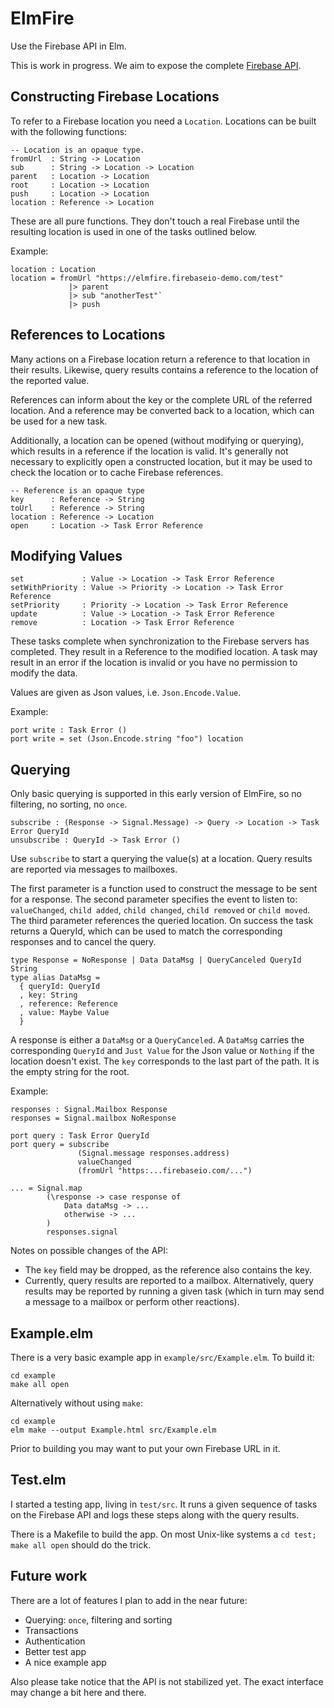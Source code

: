 # ElmFire

Use the Firebase API in Elm.

This is work in progress.
We aim to expose the complete [Firebase API](https://www.firebase.com/docs/web/).

## Constructing Firebase Locations

To refer to a Firebase location you need a `Location`.
Locations can be built with the following functions:

    -- Location is an opaque type.
    fromUrl  : String -> Location
    sub      : String -> Location -> Location
    parent   : Location -> Location
    root     : Location -> Location
    push     : Location -> Location
    location : Reference -> Location
            
These are all pure functions.
They don't touch a real Firebase until the resulting location is used in one of the tasks outlined below.

Example:

    location : Location
    location = fromUrl "https://elmfire.firebaseio-demo.com/test"
                 |> parent
                 |> sub "anotherTest"`
                 |> push

## References to Locations

Many actions on a Firebase location return a reference to that location in their results.
Likewise, query results contains a reference to the location of the reported value.

References can inform about the key or the complete URL of the referred location.
And a reference may be converted back to a location, which can be used for a new task.

Additionally, a location can be opened (without modifying or querying),
which results in a reference if the location is valid.
It's generally not necessary to explicitly open a constructed location,
but it may be used to check the location or to cache Firebase references.

    -- Reference is an opaque type
    key      : Reference -> String
    toUrl    : Reference -> String
    location : Reference -> Location
    open     : Location -> Task Error Reference

## Modifying Values

    set             : Value -> Location -> Task Error Reference
    setWithPriority : Value -> Priority -> Location -> Task Error Reference
    setPriority     : Priority -> Location -> Task Error Reference
    update          : Value -> Location -> Task Error Reference
    remove          : Location -> Task Error Reference

These tasks complete when synchronization to the Firebase servers has completed.
They result in a Reference to the modified location.
A task may result in an error if the location is invalid or you have no permission to modify the data.

Values are given as Json values, i.e. `Json.Encode.Value`.

Example:

    port write : Task Error ()
    port write = set (Json.Encode.string "foo") location
    
## Querying

Only basic querying is supported in this early version of ElmFire, so no filtering, no sorting, no `once`.

    subscribe : (Response -> Signal.Message) -> Query -> Location -> Task Error QueryId
    unsubscribe : QueryId -> Task Error ()
    
Use `subscribe` to start a querying the value(s) at a location. Query results are reported via messages to mailboxes.
 
The first parameter is a function used to construct the message to be sent for a response.
The second parameter specifies the event to listen to: `valueChanged`, `child added`, `child changed`, `child removed` or `child moved`.
The third parameter references the queried location.
On success the task returns a QueryId, which can be used to match the corresponding responses and to cancel the query.

    type Response = NoResponse | Data DataMsg | QueryCanceled QueryId String
    type alias DataMsg =
      { queryId: QueryId
      , key: String
      , reference: Reference
      , value: Maybe Value
      }

A response is either a `DataMsg` or a `QueryCanceled`.
A `DataMsg` carries the corresponding `QueryId` and `Just Value` for the Json value or `Nothing` if the location doesn't exist.
The `key` corresponds to the last part of the path. It is the empty string for the root.

Example:

    responses : Signal.Mailbox Response
    responses = Signal.mailbox NoResponse
    
    port query : Task Error QueryId
    port query = subscribe
                   (Signal.message responses.address)
                   valueChanged
                   (fromUrl "https:...firebaseio.com/...")
    
    ... = Signal.map
            (\response -> case response of
                Data dataMsg -> ...
                otherwise -> ...
            )
            responses.signal
    
Notes on possible changes of the API:

- The `key` field may be dropped, as the reference also contains the key.
- Currently, query results are reported to a mailbox.
  Alternatively, query results may be reported by running a given task
  (which in turn may send a message to a mailbox or perform other reactions).

## Example.elm

There is a very basic example app in `example/src/Example.elm`. To build it:

    cd example
    make all open
    
Alternatively without using `make`:

    cd example
    elm make --output Example.html src/Example.elm

Prior to building you may want to put your own Firebase URL in it.

## Test.elm

I started a testing app, living in `test/src`. It runs a given sequence of tasks on the Firebase API and logs these steps along with the query results.

There is a Makefile to build the app. On most Unix-like systems a `cd test; make all open` should do the trick.

## Future work

There are a lot of features I plan to add in the near future:

* Querying: `once`, filtering and sorting
* Transactions
* Authentication
* Better test app
* A nice example app

Also please take notice that the API is not stabilized yet. The exact interface may change a bit here and there.
